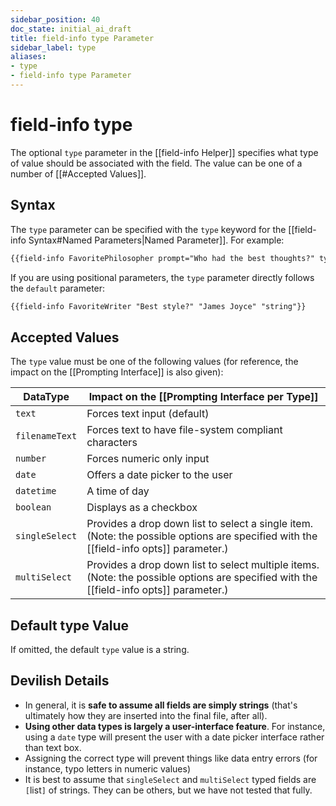 ```yaml
---
sidebar_position: 40
doc_state: initial_ai_draft
title: field-info type Parameter
sidebar_label: type
aliases:
- type
- field-info type Parameter
---
```

# field-info type
The optional `type` parameter in the [[field-info Helper]] specifies what type of value should be associated with the field. The value can be one of a number of [[#Accepted Values]].

## Syntax
The `type` parameter can be specified with the `type` keyword for the [[field-info Syntax#Named Parameters|Named Parameter]]. For example:

```md title="Sample default parameter"
{{field-info FavoritePhilosopher prompt="Who had the best thoughts?" type="string"}}
```

If you are using positional parameters, the `type` parameter directly follows the `default` parameter:

```md title="Sample named default parameter"
{{field-info FavoriteWriter "Best style?" "James Joyce" "string"}}
```

## Accepted Values
The `type` value must be one of the following values (for reference, the impact on the [[Prompting Interface]] is also given):

| DataType       | Impact on the [[Prompting Interface per Type]]                                                                                         |
| -------------- | -------------------------------------------------------------------------------------------------------------------------------------- |
| `text`         | Forces text input (default)                                                                                                            |
| `filenameText` | Forces text to have file-system compliant characters                                                                                   |
| `number`       | Forces numeric only input                                                                                                              |
| `date`         | Offers a date picker to the user                                                                                                       |
| `datetime`     | A time of day                                                                                                                          |
| `boolean`      | Displays as a checkbox                                                                                                                 |
| `singleSelect` | Provides a drop down list to select a single item. (Note: the possible options are specified with the [[field-info opts]] parameter.)  |
| `multiSelect`  | Provides a drop down list to select multiple items. (Note: the possible options are specified with the [[field-info opts]] parameter.) |

## Default type Value
If omitted, the default `type` value is a string.

## Devilish Details
- In general, it is **safe to assume all fields are simply strings** (that's ultimately how they are inserted into the final file, after all). 
- **Using other data types is largely a user-interface feature**. For instance, using a `date` type will present the user with a date picker interface rather than text box. 
- Assigning the correct type will prevent things like data entry errors (for instance, typo letters in numeric values)
- It is best to assume that `singleSelect` and `multiSelect` typed fields are `[`list`]` of strings. They can be others, but we have not tested that fully. 
